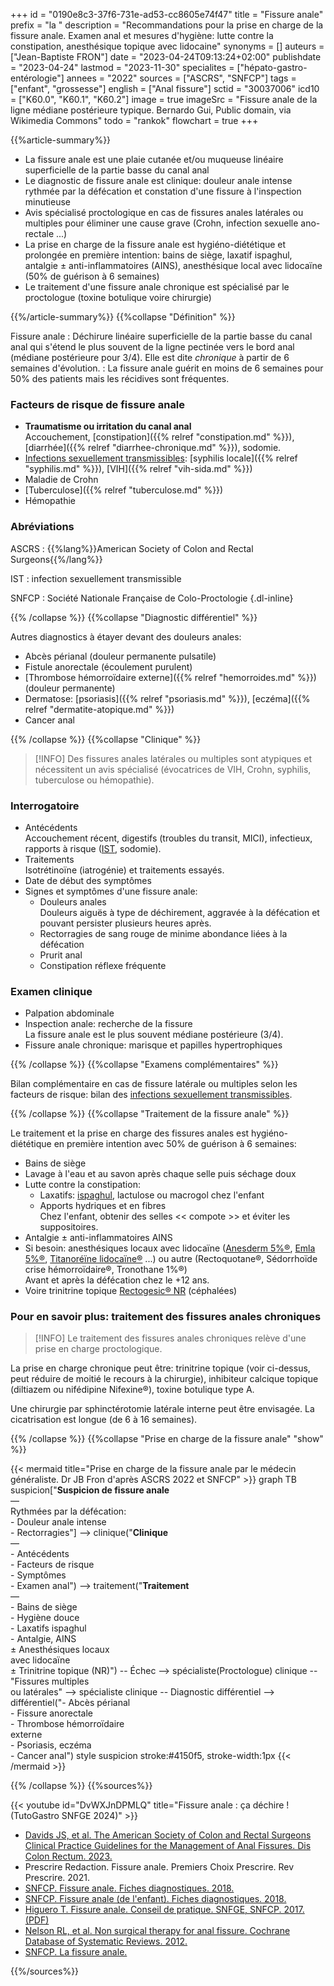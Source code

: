 +++
id = "0190e8c3-37f6-731e-ad53-cc8605e74f47"
title = "Fissure anale"
prefix = "la "
description = "Recommandations pour la prise en charge de la fissure anale. Examen anal et mesures d'hygiène: lutte contre la constipation, anesthésique topique avec lidocaine"
synonyms = []
auteurs = ["Jean-Baptiste FRON"]
date = "2023-04-24T09:13:24+02:00"
publishdate = "2023-04-24"
lastmod = "2023-11-30"
specialites = ["hépato-gastro-entérologie"]
annees = "2022"
sources = ["ASCRS", "SNFCP"]
tags = ["enfant", "grossesse"]
english = ["Anal fissure"]
sctid = "30037006"
icd10 = ["K60.0", "K60.1", "K60.2"]
image = true
imageSrc = "Fissure anale de la ligne médiane postérieure typique. Bernardo Gui, Public domain, via Wikimedia Commons"
todo = "rankok"
flowchart = true
+++

{{%article-summary%}}

- La fissure anale est une plaie cutanée et/ou muqueuse linéaire superficielle de la partie basse du canal anal
- Le diagnostic de fissure anale est clinique: douleur anale intense rythmée par la défécation et constation d'une fissure à l'inspection minutieuse
- Avis spécialisé proctologique en cas de fissures anales latérales ou multiples pour éliminer une cause grave (Crohn, infection sexuelle ano-rectale ...)
- La prise en charge de la fissure anale est hygiéno-diététique et prolongée en première intention: bains de siège, laxatif ispaghul, antalgie ± anti-inflammatoires (AINS), anesthésique local avec lidocaïne (50% de guérison à 6 semaines)
- Le traitement d'une fissure anale chronique est spécialisé par le proctologue (toxine botulique voire chirurgie)

{{%/article-summary%}}
{{%collapse "Définition" %}}

Fissure anale
: Déchirure linéaire superficielle de la partie basse du canal anal qui s'étend le plus souvent de la ligne pectinée vers le bord anal (médiane postérieure pour 3/4). Elle est dite *chronique* à partir de 6 semaines d'évolution.
: La fissure anale guérit en moins de 6 semaines pour 50% des patients mais les récidives sont fréquentes.

### Facteurs de risque de fissure anale

- **Traumatisme ou irritation du canal anal**  
  Accouchement, [constipation]({{% relref "constipation.md" %}}), [diarrhée]({{% relref "diarrhee-chronique.md" %}}), sodomie.
- [Infections sexuellement transmissibles](/tags/ist/): [syphilis locale]({{% relref "syphilis.md" %}}), [VIH]({{% relref "vih-sida.md" %}})
- Maladie de Crohn
- [Tuberculose]({{% relref "tuberculose.md" %}})
- Hémopathie

### Abréviations

ASCRS
: {{%lang%}}American Society of Colon and Rectal Surgeons{{%/lang%}}

IST
: infection sexuellement transmissible

SNFCP
: Société Nationale Française de Colo-Proctologie
{.dl-inline}

{{% /collapse %}}
{{%collapse "Diagnostic différentiel" %}}

Autres diagnostics à étayer devant des douleurs anales:

- Abcès périanal (douleur permanente pulsatile)
- Fistule anorectale (écoulement purulent)
- [Thrombose hémorroïdaire externe]({{% relref "hemorroides.md" %}}) (douleur permanente)
- Dermatose: [psoriasis]({{% relref "psoriasis.md" %}}), [eczéma]({{% relref "dermatite-atopique.md" %}})
- Cancer anal

{{% /collapse %}}
{{%collapse "Clinique" %}}

> [!INFO]
> Des fissures anales latérales ou multiples sont atypiques et nécessitent un avis spécialisé (évocatrices de VIH, Crohn, syphilis, tuberculose ou hémopathie).

### Interrogatoire

- Antécédents  
  Accouchement récent, digestifs (troubles du transit, MICI), infectieux, rapports à risque ([IST](/tags/ist/), sodomie).
- Traitements  
  Isotrétinoïne (iatrogénie) et traitements essayés.
- Date de début des symptômes
- Signes et symptômes d'une fissure anale:
  - Douleurs anales  
    Douleurs aiguës à type de déchirement, aggravée à la défécation et pouvant persister plusieurs heures après.
  - Rectorragies de sang rouge de minime abondance liées à la défécation
  - Prurit anal
  - Constipation réflexe fréquente

### Examen clinique

- Palpation abdominale
- Inspection anale: recherche de la fissure  
  La fissure anale est le plus souvent médiane postérieure (3/4).
- Fissure anale chronique: marisque et papilles hypertrophiques

{{% /collapse %}}
{{%collapse "Examens complémentaires" %}}

Bilan complémentaire en cas de fissure latérale ou multiples selon les facteurs de risque: bilan des [infections sexuellement transmissibles](/tags/ist/).

{{% /collapse %}}
{{%collapse "Traitement de la fissure anale" %}}

Le traitement et la prise en charge des fissures anales est hygiéno-diététique en première intention avec 50% de guérison à 6 semaines:

- Bains de siège
- Lavage à l'eau et au savon après chaque selle puis séchage doux
- Lutte contre la constipation:
  - Laxatifs: [ispaghul](https://base-donnees-publique.medicaments.gouv.fr/affichageDoc.php?specid=67437758&typedoc=R), lactulose ou macrogol chez l'enfant
  - Apports hydriques et en fibres  
    Chez l'enfant, obtenir des selles << compote >> et éviter les suppositoires.
- Antalgie ± anti-inflammatoires AINS
- Si besoin: anesthésiques locaux avec lidocaïne ([Anesderm 5%®](https://base-donnees-publique.medicaments.gouv.fr/affichageDoc.php?specid=63794766&typedoc=R), [Emla 5%®](https://base-donnees-publique.medicaments.gouv.fr/affichageDoc.php?specid=63396602&typedoc=R), [Titanoréïne lidocaïne®](https://base-donnees-publique.medicaments.gouv.fr/affichageDoc.php?specid=61165034&typedoc=R) ...) ou autre (Rectoquotane®, Sédorrhoïde crise hémorroïdaire®, Tronothane 1%®)  
  Avant et après la défécation chez le +12 ans.
- Voire trinitrine topique [Rectogesic® NR](https://base-donnees-publique.medicaments.gouv.fr/affichageDoc.php?specid=65328888&typedoc=R) (céphalées)

### Pour en savoir plus: traitement des fissures anales chroniques

> [!INFO]
> Le traitement des fissures anales chroniques relève d'une prise en charge proctologique.

La prise en charge chronique peut être: trinitrine topique (voir ci-dessus, peut réduire de moitié le recours à la chirurgie), inhibiteur calcique topique (diltiazem ou nifédipine Nifexine®), toxine botulique type A.

Une chirurgie par sphinctérotomie latérale interne peut être envisagée. La cicatrisation est longue (de 6 à 16 semaines).

{{% /collapse %}}
{{%collapse "Prise en charge de la fissure anale" "show" %}}

{{< mermaid title="Prise en charge de la fissure anale par le médecin généraliste. Dr JB Fron d'après ASCRS 2022 et SNFCP" >}}
graph TB
  suspicion["<b>Suspicion de fissure anale</b><br>—<br>Rythmées par la défécation:<br>- Douleur anale intense<br>- Rectorragies"] --> clinique("<b>Clinique</b><br>—<br>- Antécédents<br>- Facteurs de risque<br>- Symptômes<br>- Examen anal") --> traitement("<b>Traitement</b><br>—<br>- Bains de siège<br>- Hygiène douce<br>- Laxatifs ispaghul<br>- Antalgie, AINS<br>± Anesthésiques locaux<br>avec lidocaïne<br>± Trinitrine topique (NR)") -- Échec --> spécialiste(Proctologue)
    clinique -- "Fissures multiples<br>ou latérales" --> spécialiste
    clinique -- Diagnostic différentiel --> différentiel("- Abcès périanal<br>- Fissure anorectale<br>- Thrombose hémorroïdaire<br>externe<br>- Psoriasis, eczéma<br>- Cancer anal")
  style suspicion stroke:#4150f5, stroke-width:1px
{{< /mermaid >}}

{{% /collapse %}}
{{%sources%}}

{{< youtube id="DvWXJnDPMLQ" title="Fissure anale : ça déchire ! (TutoGastro SNFGE 2024)" >}}

- [Davids JS, et al. The American Society of Colon and Rectal Surgeons Clinical Practice Guidelines for the Management of Anal Fissures. Dis Colon Rectum. 2023.](https://journals.lww.com/dcrjournal/Fulltext/2023/02000/The_American_Society_of_Colon_and_Rectal_Surgeons.8.aspx)
- Prescrire Redaction. Fissure anale. Premiers Choix Prescrire. Rev Prescrire. 2021.
- [SNFCP. Fissure anale. Fiches diagnostiques. 2018.](https://www.snfcp.org/actualites/fiche-diag_fissure-anale/)
- [SNFCP. Fissure anale (de l'enfant). Fiches diagnostiques. 2018.](https://www.snfcp.org/fiches-diagnostiques-2/pathologies-proctologiques-de-lenfant/fiche-diag_principales-pathologies-proctologiques-de-lenfant-fissure-anale/)
- [Higuero T. Fissure anale. Conseil de pratique. SNFGE, SNFCP. 2017. (PDF)](https://www.snfge.org/sites/www.snfge.org/files/medias/documents/cp009-2017_fissure_anale_0.pdf)
- [Nelson RL, et al. Non surgical therapy for anal fissure. Cochrane Database of Systematic Reviews. 2012.](https://www.cochrane.org/CD003431/COLOCA_non-surgical-therapy-for-anal-fissure.)
- [SNFCP. La fissure anale.](https://www.snfcp.org/informations-maladies/fissure-anale/la-fissure-anale/)

{{%/sources%}}
